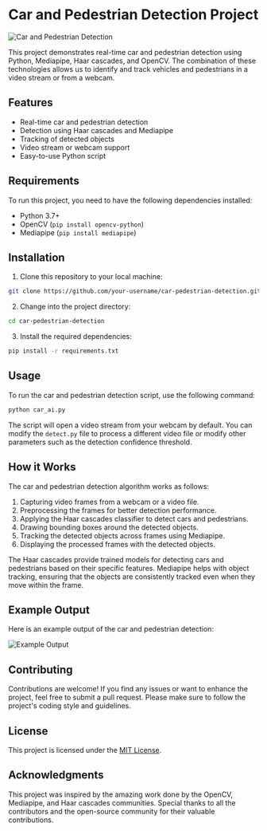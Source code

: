 # Car and Pedestrian Detection Project

![Car and Pedestrian Detection](images/demo.gif)

This project demonstrates real-time car and pedestrian detection using Python, Mediapipe, Haar cascades, and OpenCV. The combination of these technologies allows us to identify and track vehicles and pedestrians in a video stream or from a webcam.

## Features

- Real-time car and pedestrian detection
- Detection using Haar cascades and Mediapipe
- Tracking of detected objects
- Video stream or webcam support
- Easy-to-use Python script

## Requirements

To run this project, you need to have the following dependencies installed:

- Python 3.7+
- OpenCV (`pip install opencv-python`)
- Mediapipe (`pip install mediapipe`)

## Installation

1. Clone this repository to your local machine:

```bash
git clone https://github.com/your-username/car-pedestrian-detection.git
```

2. Change into the project directory:

```bash
cd car-pedestrian-detection
```

3. Install the required dependencies:

```bash
pip install -r requirements.txt
```

## Usage

To run the car and pedestrian detection script, use the following command:

```bash
python car_ai.py
```

The script will open a video stream from your webcam by default. You can modify the `detect.py` file to process a different video file or modify other parameters such as the detection confidence threshold.

## How it Works

The car and pedestrian detection algorithm works as follows:

1. Capturing video frames from a webcam or a video file.
2. Preprocessing the frames for better detection performance.
3. Applying the Haar cascades classifier to detect cars and pedestrians.
4. Drawing bounding boxes around the detected objects.
5. Tracking the detected objects across frames using Mediapipe.
6. Displaying the processed frames with the detected objects.

The Haar cascades provide trained models for detecting cars and pedestrians based on their specific features. Mediapipe helps with object tracking, ensuring that the objects are consistently tracked even when they move within the frame.

## Example Output

Here is an example output of the car and pedestrian detection:

![Example Output](https://github.com/jubaljacob/Car_Detection/blob/main/car.gif)

## Contributing

Contributions are welcome! If you find any issues or want to enhance the project, feel free to submit a pull request. Please make sure to follow the project's coding style and guidelines.

## License

This project is licensed under the [MIT License](LICENSE).

## Acknowledgments

This project was inspired by the amazing work done by the OpenCV, Mediapipe, and Haar cascades communities. Special thanks to all the contributors and the open-source community for their valuable contributions.

